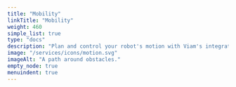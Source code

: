 ```yaml
---
title: "Mobility"
linkTitle: "Mobility"
weight: 460
simple_list: true
type: "docs"
description: "Plan and control your robot's motion with Viam's integrated tools."
image: "/services/icons/motion.svg"
imageAlt: "A path around obstacles."
empty_node: true
menuindent: true
---
```

